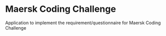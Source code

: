 # Maersk Coding Challenge
Application to implement the requirement/questionnaire for Maersk Coding Challenge
